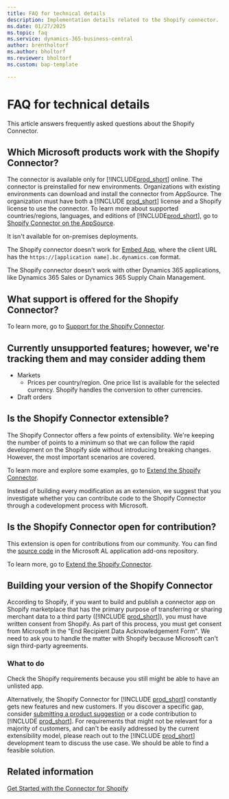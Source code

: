 ```yaml
---
title: FAQ for technical details
description: Implementation details related to the Shopify connector.
ms.date: 01/27/2025
ms.topic: faq
ms.service: dynamics-365-business-central
author: brentholtorf
ms.author: bholtorf
ms.reviewer: bholtorf
ms.custom: bap-template

---
```


# FAQ for technical details

This article answers frequently asked questions about the Shopify Connector.

## Which Microsoft products work with the Shopify Connector?

The connector is available only for [!INCLUDE[prod_short](../includes/prod_short.md)] online. The connector is preinstalled for new environments. Organizations with existing environments can download and install the connector from AppSource. The organization must have both a [!INCLUDE [prod_short](../includes/prod_short.md)] license and a Shopify license to use the connector. To learn more about supported countries/regions, languages, and editions of [!INCLUDE[prod_short](../includes/prod_short.md)], go to [Shopify Connector on the AppSource](https://go.microsoft.com/fwlink/?linkid=2196238).

It isn't available for on-premises deployments.

The Shopify connector doesn't work for [Embed App](/dynamics365/business-central/dev-itpro/deployment/embed-app-overview), where the client URL has the `https://[application name].bc.dynamics.com` format.

The Shopify connector doesn't work with other Dynamics 365 applications, like Dynamics 365 Sales or Dynamics 365 Supply Chain Management.

## What support is offered for the Shopify Connector?

To learn more, go to [Support for the Shopify Connector](shopify-support.md).

## Currently unsupported features; however, we're tracking them and may consider adding them

- Markets
  - Prices per country/region. One price list is available for the selected currency. Shopify handles the conversion to other currencies.
- Draft orders

## Is the Shopify Connector extensible?

The Shopify Connector offers a few points of extensibility. We're keeping the number of points to a minimum so that we can follow the rapid development on the Shopify side without introducing breaking changes. However, the most important scenarios are covered. 

To learn more and explore some examples, go to [Extend the Shopify Connector](/dynamics365/business-central/dev-itpro/developer/devenv-extending-shopify).

Instead of building every modification as an extension, we suggest that you investigate whether you can contribute code to the Shopify Connector through a codevelopment process with Microsoft.

## Is the Shopify Connector open for contribution?

This extension is open for contributions from our community. You can find the [source code](https://github.com/microsoft/ALAppExtensions/tree/main/Apps/W1/Shopify) in the Microsoft AL application add-ons repository.

To learn more, go to [Extend the Shopify Connector](/dynamics365/business-central/dev-itpro/developer/devenv-extending-shopify).

## Building your version of the Shopify Connector

According to Shopify, if you want to build and publish a connector app on Shopify marketplace that has the primary purpose of transferring or sharing merchant data to a third party ([!INCLUDE [prod_short](../includes/prod_short.md)]), you must have written consent from Shopify. As part of this process, you must get consent from Microsoft in the "End Recipient Data Acknowledgement Form". We need to ask you to handle the matter with Shopify because Microsoft can't sign third-party agreements.

### What to do

Check the Shopify requirements because you still might be able to have an unlisted app.

Alternatively, the Shopify Connector for [!INCLUDE [prod_short](../includes/prod_short.md)] constantly gets new features and new customers. If you discover a specific gap, consider [submitting a product suggestion](https://aka.ms/bcideas) or a code contribution to [!INCLUDE [prod_short](../includes/prod_short.md)]. For requirements that might not be relevant for a majority of customers, and can't be easily addressed by the current extensibility model, please reach out to the [!INCLUDE [prod_short](../includes/prod_short.md)] development team to discuss the use case. We should be able to find a feasible solution.

## Related information

[Get Started with the Connector for Shopify](get-started.md)  

